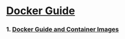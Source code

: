 #
#  [Docker Guide](/dockerpostgres)

### 1. [Docker Guide and Container Images](/dockerpostgres/README.MD)

